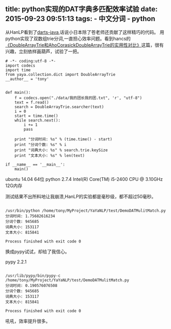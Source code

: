 title: python实现的DAT字典多匹配效率试验
date: 2015-09-23 09:51:13
tags: 
    - 中文分词
    - python
---
从HanLP看到了[darts-java](https://github.com/komiya-atsushi/darts-java),话说小日本除了苍老师还贡献了这样精巧的代码。
用python实现了双数组trie分词,一直担心效率问题。看到hancs的[《DoubleArrayTrie和AhoCorasickDoubleArrayTrie的实用性对比》](http://www.hankcs.com/program/algorithm/double-array-trie-vs-aho-corasick-double-array-trie.html)这篇，很有兴趣，立刻依样画葫芦，试验了一把。
```
# -*- coding:utf-8 -*-
import codecs
import time
from yaya.collection.dict import DoubleArrayTrie
__author__ = 'tony'


def main():
    f = codecs.open("./data/我的团长我的团.txt", 'r', "utf-8")
    text = f.read()
    search = DoubleArrayTrie.searcher(text)
    i = 0
    start = time.time()
    while search.next():
        i += 1
        pass

    print "分词时间: %s" % (time.time() - start)
    print "分词个数: %s" % i
    print "词典大小: %s" % search.trie.keySize
    print "文本大小: %s" % len(text)

if __name__ == '__main__':
    main()

```

ubuntu 14.04 64位
python 2.7.4
Intel(R) Core(TM) i5-2400 CPU @ 3.10GHz
12G内存

测试结果不出所料地让我崩溃,HanLP的实验都是毫秒级，都不超过50毫秒。

```

/usr/bin/python /home/tony/MyProject/YaYaNLP/test/DemoDATMulitMatch.py
分词时间: 1.75682616234
分词个数: 945685
词典大小: 153117
文本大小: 815841

Process finished with exit code 0

```

换成pypy试试，却给了我信心。

pypy 2.2.1

```

/usr/lib/pypy/bin/pypy-c /home/tony/MyProject/YaYaNLP/test/DemoDATMulitMatch.py
分词时间: 0.190576076508
分词个数: 945685
词典大小: 153117
文本大小: 815841

Process finished with exit code 0

```

吼吼，效率提升很多。




